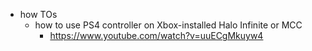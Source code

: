   * how TOs
    * how to use PS4 controller on Xbox-installed Halo Infinite or MCC
      * https://www.youtube.com/watch?v=uuECgMkuyw4

